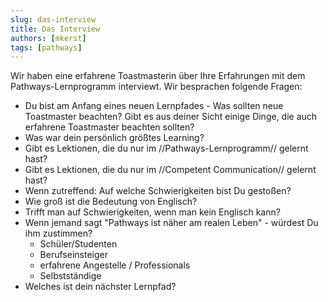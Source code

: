 ```yaml
---
slug: das-interview
title: Das Interview
authors: [mkerst]
tags: [pathways]
---
```


Wir haben eine erfahrene Toastmasterin über Ihre Erfahrungen mit dem Pathways-Lernprogramm interviewt. Wir besprachen folgende Fragen:

* Du bist am Anfang eines neuen Lernpfades - Was sollten neue Toastmaster beachten?
Gibt es aus deiner Sicht einige Dinge, die auch erfahrene Toastmaster beachten sollten?
* Was war dein persönlich größtes Learning?
* Gibt es Lektionen, die du nur im //Pathways-Lernprogramm// gelernt hast?
* Gibt es Lektionen, die du nur im //Competent Communication// gelernt hast?
* Wenn zutreffend: Auf welche Schwierigkeiten bist Du gestoßen?
* Wie groß ist die Bedeutung von Englisch?
* Trifft man auf Schwierigkeiten, wenn man kein Englisch kann?
* Wenn jemand sagt "Pathways ist näher am realen Leben" - würdest Du ihm zustimmen?
  * Schüler/Studenten
  * Berufseinsteiger
  * erfahrene Angestelle / Professionals
  * Selbstständige
* Welches ist dein nächster Lernpfad?
